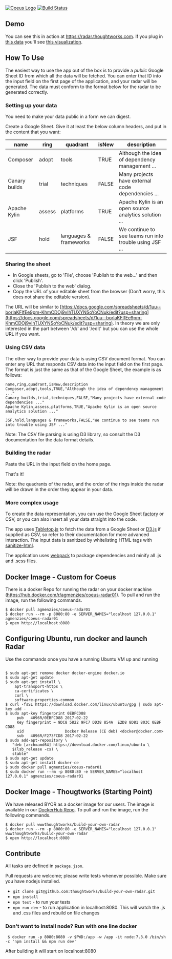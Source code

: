 
[![Coeus Logo](https://www.coeusconsulting.co.uk/wp-content/themes/vantage-child/images/coeus-consulting.svg)](https://www.coeusconsulting.co.uk)
[![Build Status](https://travis-ci.org/agmenzies/Coeus-Radar01.svg?branch=master)](https://travis-ci.org/agmenzies/Coeus-Radar01)

## Demo

You can see this in action at https://radar.thoughtworks.com. If you plug in [this data](https://docs.google.com/spreadsheets/d/1uu--borlaKFlfEe9pm-KhmCDOj9vIhTUXYNSoYoCNuk) you'll see [this visualization](https://docs.google.com/spreadsheets/d/1uu--borlaKFlfEe9pm-KhmCDOj9vIhTUXYNSoYoCNuk). 

## How To Use

The easiest way to use the app out of the box is to provide a *public* Google Sheet ID from which all the data will be fetched. You can enter that ID into the input field on the first page of the application, and your radar will be generated. The data must conform to the format below for the radar to be generated correctly.

### Setting up your data

You need to make your data public in a form we can digest.

Create a Google Sheet. Give it at least the below column headers, and put in the content that you want:

| name          | ring   | quadrant               | isNew | description                                             |
|---------------|--------|------------------------|-------|---------------------------------------------------------|
| Composer      | adopt  | tools                  | TRUE  | Although the idea of dependency management ...          |
| Canary builds | trial  | techniques             | FALSE | Many projects have external code dependencies ...       |
| Apache Kylin  | assess | platforms              | TRUE  | Apache Kylin is an open source analytics solution ...   |
| JSF           | hold   | languages & frameworks | FALSE | We continue to see teams run into trouble using JSF ... |

### Sharing the sheet

* In Google sheets, go to 'File', choose 'Publish to the web...' and then click 'Publish'.
* Close the 'Publish to the web' dialog.
* Copy the URL of your editable sheet from the browser (Don't worry, this does not share the editable version). 

The URL will be similar to [https://docs.google.com/spreadsheets/d/1uu--borlaKFlfEe9pm-KhmCDOj9vIhTUXYNSoYoCNuk/edit?usp=sharing](https://docs.google.com/spreadsheets/d/1uu--borlaKFlfEe9pm-KhmCDOj9vIhTUXYNSoYoCNuk/edit?usp=sharing). In theory we are only interested in the part between '/d/' and '/edit' but you can use the whole URL if you want.

### Using CSV data
The other way to provide your data is using CSV document format.
You can enter any URL that responds CSV data into the input field on the first page.
The format is just the same as that of the Google Sheet, the example is as follows:

```
name,ring,quadrant,isNew,description  
Composer,adopt,tools,TRUE,"Although the idea of dependency management ..."  
Canary builds,trial,techniques,FALSE,"Many projects have external code dependencies ..."  
Apache Kylin,assess,platforms,TRUE,"Apache Kylin is an open source analytics solution ..."  

JSF,hold,languages & frameworks,FALSE,"We continue to see teams run into trouble using JSF ..."  
```

Note: The CSV file parsing is using D3 library, so consult the D3 documentation for the data format details.

### Building the radar

Paste the URL in the input field on the home page.

That's it!

Note: the quadrants of the radar, and the order of the rings inside the radar will be drawn in the order they appear in your data.

### More complex usage

To create the data representation, you can use the Google Sheet [factory](/src/util/factory.js) or CSV, or you can also insert all your data straight into the code.

The app uses [Tabletop.js](https://github.com/jsoma/tabletop) to fetch the data from a Google Sheet or [D3.js](https://d3js.org/) if supplied as CSV, so refer to their documentation for more advanced interaction.  The input data is sanitized by whitelisting HTML tags with [sanitize-html](https://github.com/punkave/sanitize-html).

The application uses [webpack](https://webpack.github.io/) to package dependencies and minify all .js and .scss files.


## Docker Image - Custom for Coeus
There is a docker Repo for running the radar on your docker machine
(https://hub.docker.com/r/agmenzies/coeus-radar01). To pull and run the image, run the following commands.

```
$ docker pull agmenzies/coeus-radar01
$ docker run --rm -p 8080:80 -e SERVER_NAMES="localhost 127.0.0.1" agmenzies/coeus-radar01
$ open http://localhost:8080
```

## Configuring Ubuntu, run docker and launch Radar 
Use the commands once you have a running Ubuntu VM up and running
```

$ sudo apt-get remove docker docker-engine docker.io
$ sudo apt-get update
$ sudo apt-get install \
    apt-transport-https \
    ca-certificates \
    curl \
    software-properties-common
$ curl -fsSL https://download.docker.com/linux/ubuntu/gpg | sudo apt-key add -
$ sudo apt-key fingerprint 0EBFCD88
     pub   4096R/0EBFCD88 2017-02-22
     Key fingerprint = 9DC8 5822 9FC7 DD38 854A  E2D8 8D81 803C 0EBF CD88
     uid                  Docker Release (CE deb) <docker@docker.com>
     sub   4096R/F273FCD8 2017-02-22
$ sudo add-apt-repository \
   "deb [arch=amd64] https://download.docker.com/linux/ubuntu \
   $(lsb_release -cs) \
   stable"
$ sudo apt-get update
$ sudo apt-get install docker-ce
$ sudo docker pull agmenzies/coeus-radar01
$ sudo docker run --rm -p 8080:80 -e SERVER_NAMES="localhost 127.0.0.1" agmenzies/coeus-radar01
```

## Docker Image - Thougtworks (Starting Point)
We have released BYOR as a docker image for our users. The image is available in our [DockerHub Repo](https://hub.docker.com/r/wwwthoughtworks/build-your-own-radar/). To pull and run the image, run the following commands.
```
$ docker pull wwwthoughtworks/build-your-own-radar
$ docker run --rm -p 8080:80 -e SERVER_NAMES="localhost 127.0.0.1" wwwthoughtworks/build-your-own-radar
$ open http://localhost:8080
```

## Contribute

All tasks are defined in `package.json`.

Pull requests are welcome; please write tests whenever possible. 
Make sure you have nodejs installed.

- `git clone git@github.com:thoughtworks/build-your-own-radar.git`
- `npm install`
- `npm test` - to run your tests
- `npm run dev` - to run application in localhost:8080. This will watch the .js and .css files and rebuild on file changes

### Don't want to install node? Run with one line docker

     $ docker run -p 8080:8080 -v $PWD:/app -w /app -it node:7.3.0 /bin/sh -c 'npm install && npm run dev'

After building it will start on localhost:8080
